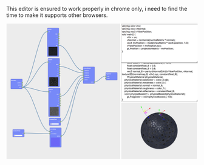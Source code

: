 This editor is ensured to work properly in chrome only, i need to find the time to make it supports other browsers.

![](https://github.com/xu-xionglong/shader-node-editor/blob/master/screenshots/pbr.png)